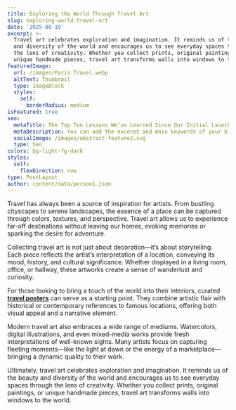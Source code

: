 ```yaml
---
title: Exploring the World Through Travel Art
slug: exploring-world-travel-art
date: '2025-08-19'
excerpt: >-
  Travel art celebrates exploration and imagination. It reminds us of the beauty
  and diversity of the world and encourages us to see everyday spaces through
  the lens of creativity. Whether you collect prints, original paintings, or
  unique handmade pieces, travel art transforms walls into windows to the world.
featuredImage:
  url: /images/Paris Travel.webp
  altText: Thumbnail
  type: ImageBlock
  styles:
    self:
      borderRadius: medium
isFeatured: true
seo:
  metaTitle: The Top Ten Lessons We’ve Learned Since Our Initial Launch
  metaDescription: You can add the excerpt and main keywords of your blog post here.
  socialImage: /images/abstract-feature2.svg
  type: Seo
colors: bg-light-fg-dark
styles:
  self:
    flexDirection: row
type: PostLayout
author: content/data/person1.json
---
```

Travel has always been a source of inspiration for artists. From bustling cityscapes to serene landscapes, the essence of a place can be captured through colors, textures, and perspective. Travel art allows us to experience far-off destinations without leaving our homes, evoking memories or sparking the desire for adventure.

Collecting travel art is not just about decoration—it’s about storytelling. Each piece reflects the artist’s interpretation of a location, conveying its mood, history, and cultural significance. Whether displayed in a living room, office, or hallway, these artworks create a sense of wanderlust and curiosity.

For those looking to bring a touch of the world into their interiors, curated [**travel posters**](https://brightonposters.com/collections/travel-posters) can serve as a starting point. They combine artistic flair with historical or contemporary references to famous locations, offering both visual appeal and a narrative element.

Modern travel art also embraces a wide range of mediums. Watercolors, digital illustrations, and even mixed-media works provide fresh interpretations of well-known sights. Many artists focus on capturing fleeting moments—like the light at dawn or the energy of a marketplace—bringing a dynamic quality to their work.

Ultimately, travel art celebrates exploration and imagination. It reminds us of the beauty and diversity of the world and encourages us to see everyday spaces through the lens of creativity. Whether you collect prints, original paintings, or unique handmade pieces, travel art transforms walls into windows to the world.
